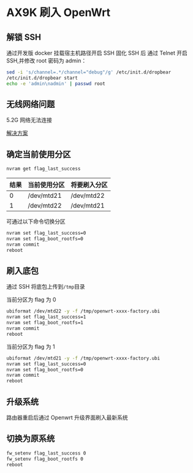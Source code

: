 # AX9K 刷入 OpenWrt

## 解锁 SSH

通过开发版 docker 挂载宿主机路径开启 SSH
固化 SSH 后 通过 Telnet 开启 SSH,并修改 root 密码为 admin：

```bash
sed -i 's/channel=.*/channel="debug"/g' /etc/init.d/dropbear
/etc/init.d/dropbear start
echo -e 'admin\nadmin' | passwd root
```

## 无线网络问题

5.2G 网络无法连接

[解决方案](https://openwrt.org/toh/xiaomi/ax9000#potential_issueslimitations)

## 确定当前使用分区

```bash
nvram get flag_last_success
```

| 结果 | 当前使用分区 | 将要刷入分区 |
| ---- | ------------ | ------------ |
| 0    | /dev/mtd21   | /dev/mtd22   |
| 1    | /dev/mtd22   | /dev/mtd21   |

可通过以下命令切换分区

```bash
nvram set flag_last_success=0
nvram set flag_boot_rootfs=0
nvram commit
reboot
```

## 刷入底包

通过 SSH 将底包上传到`/tmp`目录

当前分区为 flag 为 0

```bash
ubiformat /dev/mtd22 -y -f /tmp/openwrt-xxxx-factory.ubi
nvram set flag_last_success=1
nvram set flag_boot_rootfs=1
nvram commit
reboot
```

当前分区为 flag 为 1

```bash
ubiformat /dev/mtd21 -y -f /tmp/openwrt-xxxx-factory.ubi
nvram set flag_last_success=0
nvram set flag_boot_rootfs=0
nvram commit
reboot
```

## 升级系统

路由器重启后通过 Openwrt 升级界面刷入最新系统

## 切换为原系统

```bash
fw_setenv flag_last_success 0
fw_setenv flag_boot_rootfs 0
reboot
```
